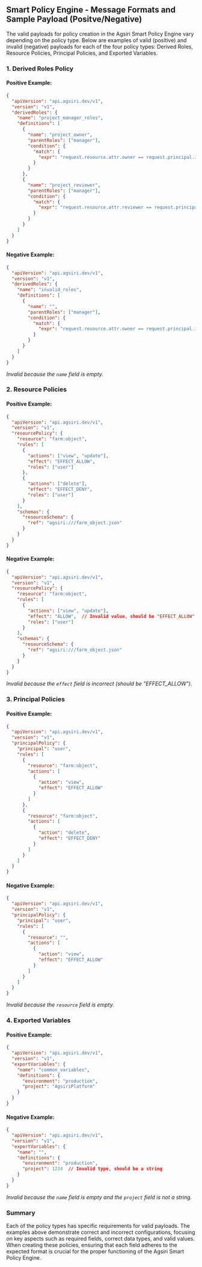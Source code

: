 ## Smart Policy Engine - Message Formats and Sample Payload (Positve/Negative)
The valid payloads for policy creation in the Agsiri Smart Policy Engine vary depending on the policy type. Below are examples of valid (positive) and invalid (negative) payloads for each of the four policy types: Derived Roles, Resource Policies, Principal Policies, and Exported Variables.

### 1. **Derived Roles Policy**

#### Positive Example:
```json
{
  "apiVersion": "api.agsiri.dev/v1",
  "version": "v1",
  "derivedRoles": {
    "name": "project_manager_roles",
    "definitions": [
      {
        "name": "project_owner",
        "parentRoles": ["manager"],
        "condition": {
          "match": {
            "expr": "request.resource.attr.owner == request.principal.id"
          }
        }
      },
      {
        "name": "project_reviewer",
        "parentRoles": ["manager"],
        "condition": {
          "match": {
            "expr": "request.resource.attr.reviewer == request.principal.id"
          }
        }
      }
    ]
  }
}
```

#### Negative Example:
```json
{
  "apiVersion": "api.agsiri.dev/v1",
  "version": "v1",
  "derivedRoles": {
    "name": "invalid_roles",
    "definitions": [
      {
        "name": "",
        "parentRoles": ["manager"],
        "condition": {
          "match": {
            "expr": "request.resource.attr.owner == request.principal.id"
          }
        }
      }
    ]
  }
}
```
*Invalid because the `name` field is empty.*

### 2. **Resource Policies**

#### Positive Example:
```json
{
  "apiVersion": "api.agsiri.dev/v1",
  "version": "v1",
  "resourcePolicy": {
    "resource": "farm:object",
    "rules": [
      {
        "actions": ["view", "update"],
        "effect": "EFFECT_ALLOW",
        "roles": ["user"]
      },
      {
        "actions": ["delete"],
        "effect": "EFFECT_DENY",
        "roles": ["user"]
      }
    ],
    "schemas": {
      "resourceSchema": {
        "ref": "agsiri:///farm_object.json"
      }
    }
  }
}
```

#### Negative Example:
```json
{
  "apiVersion": "api.agsiri.dev/v1",
  "version": "v1",
  "resourcePolicy": {
    "resource": "farm:object",
    "rules": [
      {
        "actions": ["view", "update"],
        "effect": "ALLOW",  // Invalid value, should be "EFFECT_ALLOW"
        "roles": ["user"]
      }
    ],
    "schemas": {
      "resourceSchema": {
        "ref": "agsiri:///farm_object.json"
      }
    }
  }
}
```
*Invalid because the `effect` field is incorrect (should be "EFFECT_ALLOW").*

### 3. **Principal Policies**

#### Positive Example:
```json
{
  "apiVersion": "api.agsiri.dev/v1",
  "version": "v1",
  "principalPolicy": {
    "principal": "user",
    "rules": [
      {
        "resource": "farm:object",
        "actions": [
          {
            "action": "view",
            "effect": "EFFECT_ALLOW"
          }
        ]
      },
      {
        "resource": "farm:object",
        "actions": [
          {
            "action": "delete",
            "effect": "EFFECT_DENY"
          }
        ]
      }
    ]
  }
}
```

#### Negative Example:
```json
{
  "apiVersion": "api.agsiri.dev/v1",
  "version": "v1",
  "principalPolicy": {
    "principal": "user",
    "rules": [
      {
        "resource": "",
        "actions": [
          {
            "action": "view",
            "effect": "EFFECT_ALLOW"
          }
        ]
      }
    ]
  }
}
```
*Invalid because the `resource` field is empty.*

### 4. **Exported Variables**

#### Positive Example:
```json
{
  "apiVersion": "api.agsiri.dev/v1",
  "version": "v1",
  "exportVariables": {
    "name": "common_variables",
    "definitions": {
      "environment": "production",
      "project": "AgsiriPlatform"
    }
  }
}
```

#### Negative Example:
```json
{
  "apiVersion": "api.agsiri.dev/v1",
  "version": "v1",
  "exportVariables": {
    "name": "",
    "definitions": {
      "environment": "production",
      "project": 1234  // Invalid type, should be a string
    }
  }
}
```
*Invalid because the `name` field is empty and the `project` field is not a string.*

### Summary

Each of the policy types has specific requirements for valid payloads. The examples above demonstrate correct and incorrect configurations, focusing on key aspects such as required fields, correct data types, and valid values. When creating these policies, ensuring that each field adheres to the expected format is crucial for the proper functioning of the Agsiri Smart Policy Engine.
